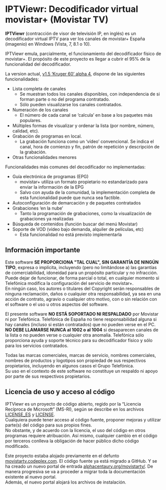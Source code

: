 # IPTViewr: Decodificador virtual movistar+ (Movistar TV) #

**IPTViewr** (contracción de visor de televisión IP, en inglés) es un decodificador virtual IPTV para ver los canales de movistar+ España (imagenio) en Windows (Vista, 7, 8.1 o 10).

IPTViewr emula, parcialmente, el funcionamiento del decodificador físico de movistar+. El propósito de este proyecto es llegar a cubrir el 95% de la funcionalidad del decodificador.

La version actual, [v1.5 ‘Kruger 60’ alpha 4][Kruger-60], dispone de las siguientes funcionalidades:
- Lista completa de canales
  - Se muestran todos los canales disponibles, con independencia de si forman parte o no del programa contratado.
  - Sólo pueden visualizarse los canales contratados.
- Numeración de los canales
  - El número de cada canal se ‘calcula’ en base a los paquetes más populares.
- Múltiples formas de visualizar y ordenar la lista (por nombre, número, calidad, etc).
- Grabación de programas en local.
  - La grabación funciona como un ‘vídeo’ convencional. Se indica el canal, hora de comienzo y fin, patrón de repetición y descripción de la grabación.
- Otras funcionalidades menores

Funcionalidades más comunes del decodificador no implementadas:
- Guía electrónica de programas (EPG)
  - movistar+ utiliza un formato propietario no estandarizado para enviar la información de la EPG
  - Salvo con ayuda de la comunidad, la implementación completa de esta funcionalidad puede que nunca sea factible.
- Autoconfiguración de demarcación y de paquetes contratados
- Grabaciones ‘en la nube’
  - Tanto la programación de grabaciones, como la visualización de grabaciones ya realizadas
- Búsqueda de contenidos (función buscar del menú Movistar) 
- Soporte de VOD (vídeo bajo demanda, alquiler de películas, etc)
  - Esta funcionalidad no está previsto implementarla

## Información importante ##

Este software **SE PROPORCIONA "TAL CUAL", SIN GARANTÍA DE NINGÚN TIPO**, expresa o implícita, incluyendo (pero no limitándose a) las garantías de comerciabilidad, idoneidad para un propósito particular y no infracción.  
Puede dejar de funcionar, de forma parcial o total, en cualquier momento si Telefónica modifica la configuración del servicio de movistar+.  
En ningún caso, los autores o titulares del Copyright serán responsables de ninguna reclamación, daños o cualquier otra responsabilidad, ya sea en una acción de contrato, agravio o cualquier otro motivo, con o sin relación con el software o el uso u otros aspectos del software.

El presente software **NO ESTÁ SOPORTADO NI RESPALDADO** por Movistar ni por Telefónica. Telefónica de España no tiene responsabilidad alguna si hay canales (incluso si están contratados) que no pueden verse en el PC.
**NO DEBE LLAMARSE NUNCA al 1002 o al 1004** si desaparecen canales de la lista o no pueden verse o cualquier otra anomalía. Telefónica sólo proporciona ayuda y soporte técnico para su decodificador físico y sólo para los servicios contratados.

Todas las marcas comerciales, marcas de servicio, nombres comerciales, nombres de productos y logotipos son propiedad de sus respectivos propietarios, incluyendo en algunos casos el Grupo Telefónica.  
Su uso en el contexto de este software no constituye un respaldo ni apoyo por parte de sus respectivos propietarios.

## Licencia de uso y acceso al código ##

IPTViewr es un proyecto de código abierto, regido por la “Licencia Recíproca de Microsoft” (MS-Rl), según se describe en los archivos [LICENSE_ES][] y [LICENSE][].  
Cualquiera puede tener acceso al código fuente, proponer mejoras y utilizar parte(s) del código para sus propios fines.  
No obstante, y de acuerdo con la licencia, el uso del código en otros programas requiere atribuación.
Así mismo, cualquier cambio en el código por terceros conlleva la obligación de hacer público dicho código modificado.

Este proyecto estaba alojado previamente en el defunto [movistartv.codeplex.com][codeplex].
El código fuente ya está migrado a GitHub. Y se ha creado un nuevo portal de entrada [alphacentaury.org/movistartv/][alphacentaury].
De manera progresiva se va a proceder a migrar toda la documentación existente al nuevo portal.  
Además, el nuevo portal alojará los archivos de instalación.

[LICENSE]: LICENSE
[LICENSE_ES]: LICENSE_ES
[codeplex]: https://movistartv.codeplex.com
[Kruger-60]: https://www.alphacentaury.org/movistartv/2018/iptviewr-v1-5-kruger-60-beta-0/
[alphacentaury]: https://www.alphacentaury.org/movistartv/
